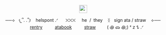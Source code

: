 <br clear="both">
<div align="center">

  <img height="25" src="https://64.media.tumblr.com/e48a00699a014da07dd8dc80bc60deec/c573c037035c4113-17/s1280x1920/1188ea58943d73ae198ffa72cb6ec082f902a9c9.png"/>
<p align="center"> ──⟢‎ ‎ ‎  ‎𐔌՞. .՞𐦯‎ ‎ ‎ ‎ ‎helspont‎  .ᐟ‎ ‎ ‎ ‎ ‎  ‎ ⛌⛌⛌‎‎ ‎ ‎ ‎ ‎ ‎he ‎ /‎ ‎  they ‎ ‎ ‎ ᛝ‎ ‎‎ ‎  sign ata / straw ‎ ‎ ‎ ‎⟣──
<br clear="center"> ⁭ ‎ ‎ ‎ ‎ ‎  <a href="https://rentry.co/depths-of-hell">rentry</a> ‎ ‎ ‎ ‎ ‎ ‎ ‎  ‎ ‎  <a href="https://hellspawn.atabook.org">atabook</a> ‎ ‎ ‎ ‎ ‎ ‎ ‎  ‎ ‎  <a href="https://depths-of-hell.straw.page">straw</a>  ‎ ‎ ‎ ‎ ‎ ‎  ‎ ‎ ( ꩜ ᯅ ꩜;) ᶻ 𝗓 𐰁 .ᐟ⁭</p>
</div>
